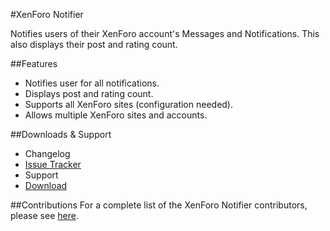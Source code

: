 #XenForo Notifier

Notifies users of their XenForo account's Messages and Notifications. This also displays their post and rating count. 

##Features
- Notifies user for all notifications.
- Displays post and rating count.
- Supports all XenForo sites (configuration needed).
- Allows multiple XenForo sites and accounts.

##Downloads & Support
- Changelog
- [Issue Tracker](https://github.com/Cldfire/XenForo-Notifier/issues)
- Support
- [Download](https://github.com/Cldfire/XenForo-Notifier/releases)

##Contributions
For a complete list of the XenForo Notifier contributors, please see [here](https://github.com/Cldfire/XenForo-Notifier/graphs/contributors).






